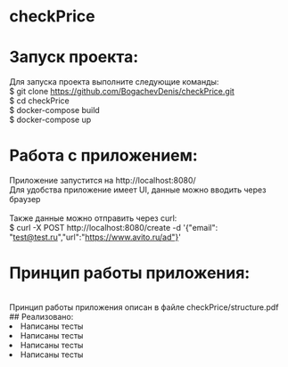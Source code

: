 # checkPrice
# Запуск проекта:
Для запуска проекта выполните следующие команды:
<br>
$ git clone https://github.com/BogachevDenis/checkPrice.git
<br>
$ cd checkPrice
<br>
$ docker-compose build
<br>
$ docker-compose up
<br>
# Работа с приложением:
Приложение запустится на http://localhost:8080/
<br>
Для удобства приложение имеет UI, данные можно вводить через браузер
<br><br>
Также данные можно отправить через curl:
<br>
$ curl -X POST http://localhost:8080/create -d '{"email": "test@test.ru","url":"https://www.avito.ru/ad"}'
<br>
# Принцип работы приложения:
<br>
Принцип работы приложения описан в файле checkPrice/structure.pdf
<br>
## Реализовано:
<li> Написаны тесты
<li> Написаны тесты
<li> Написаны тесты
<li> Написаны тесты
